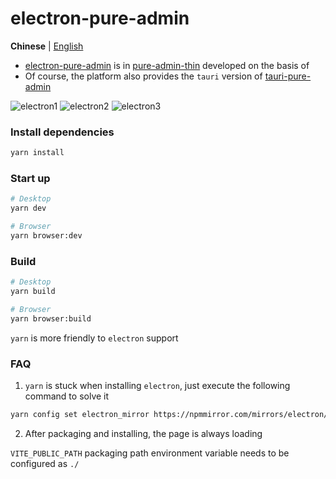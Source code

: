 <h1>electron-pure-admin</h1>

**Chinese** | [English](./README.en-US.md)

- [electron-pure-admin](https://github.com/xiaoxian521/electron-pure-admin) is in [pure-admin-thin](https://github.com/xiaoxian521/pure-admin-thin) developed on the basis of
- Of course, the platform also provides the `tauri` version of [tauri-pure-admin](https://github.com/xiaoxian521/tauri-pure-admin)

![electron1](https://xiaoxian521.github.io/hyperlink/img/electron-pure-admin/1.jpg)
![electron2](https://xiaoxian521.github.io/hyperlink/img/electron-pure-admin/2.jpg)
![electron3](https://xiaoxian521.github.io/hyperlink/img/electron-pure-admin/3.jpg)

### Install dependencies

```sh
yarn install
```

### Start up

```sh
# Desktop
yarn dev
```

```sh
# Browser
yarn browser:dev
```

### Build

```sh
# Desktop
yarn build
```

```sh
# Browser
yarn browser:build
```

`yarn` is more friendly to `electron` support

### FAQ

1. `yarn` is stuck when installing `electron`, just execute the following command to solve it

```sh
yarn config set electron_mirror https://npmmirror.com/mirrors/electron/
```

2. After packaging and installing, the page is always loading

`VITE_PUBLIC_PATH` packaging path environment variable needs to be configured as `./`
